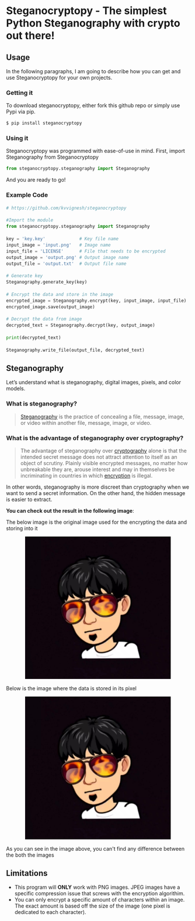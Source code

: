 # Steganocryptopy - The simplest Python Steganography with crypto out there!

## Usage

In the following paragraphs, I am going to describe how you can get and use Steganocryptopy for your own projects.

###  Getting it

To download steganocryptopy, either fork this github repo or simply use Pypi via pip.
```sh
$ pip install steganocryptopy
```

### Using it

Steganocryptopy was programmed with ease-of-use in mind. First, import Steganography from Steganocryptopy

```Python
from steganocryptopy.steganography import Steganography
```

And you are ready to go!

### Example Code

```Python
# https://github.com/kvvignesh/steganocryptopy

#Import the module
from steganocryptopy.steganography import Steganography

key = 'key.key'             # Key file name
input_image = 'input.png'   # Image name
input_file = 'LICENSE'      # File that needs to be encrypted
output_image = 'output.png' # Output image name
output_file = 'output.txt'  # Output file name

# Generate key
Steganography.generate_key(key)

# Encrypt the data and store in the image
encrypted_image = Steganography.encrypt(key, input_image, input_file)
encrypted_image.save(output_image)

# Decrypt the data from image
decrypted_text = Steganography.decrypt(key, output_image)

print(decrypted_text)

Steganography.write_file(output_file, decrypted_text)
```

## Steganography

Let’s understand what is steganography, digital images, pixels, and color models.

### What is steganography?

> [Steganography](https://en.wikipedia.org/wiki/Steganography) is the practice of concealing a file, message, image, or video within another file, message, image, or video.

### What is the advantage of steganography over cryptography?
> The advantage of steganography over [cryptography](https://en.wikipedia.org/wiki/Cryptography) alone is that the intended secret message does not attract attention to itself as an object of scrutiny. Plainly visible encrypted messages, no matter how unbreakable they are, arouse interest and may in themselves be incriminating in countries in which [encryption](https://en.wikipedia.org/wiki/Encryption) is illegal.

In other words, steganography is more discreet than cryptography when we want to send a secret information. On the other hand, the hidden message is easier to extract.


**You can check out the result in the following image**:

The below image is the original image used for the encrypting the data and storing into it

<p align="center"><img src="https://github.com/kvvignesh/steganocryptopy/raw/master/input.png" width="400" /> </p>

Below is the image where the data is stored in its pixel

<p align="center"><img src="https://github.com/kvvignesh/steganocryptopy/raw/master/output.png" width="400" /> </p>

As you can see in the image above, you can't find any difference between the both the images

## Limitations
- This program will **ONLY** work with PNG images. JPEG images have a specific compression issue that screws with the encryption algorithim.
- You can only encrypt a specific amount of characters within an image. The exact amount is based off the size of the image (one pixel is dedicated to each character).
